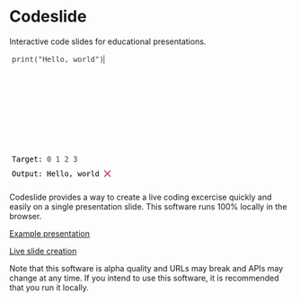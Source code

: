 Codeslide
=========

Interactive code slides for educational presentations.

![Demo](examples/for.gif)

Codeslide provides a way to create a live coding excercise quickly and easily on a single presentation slide. This software runs 100% locally in the browser.

[Example presentation](https://codeslide.netlify.app/examples/iteration.html)

[Live slide creation](https://codeslide.netlify.app/#WyJ7RWRpdGFibGUgY29kZX0iLCJ7RWRpdGFibGUgdGFyZ2V0fSJd)

Note that this software is alpha quality and URLs may break and APIs may change at any time. If you intend to use this software, it is recommended that you run it locally.
